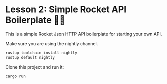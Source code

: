 # Lesson 2: Simple Rocket API Boilerplate 🚀🔥

This is a simple Rocket Json HTTP API boilerplate for starting your own API.

Make sure you are using the nightly channel.

```sh
rustup toolchain install nightly
rustup default nightly
```

Clone this project and run it:
```sh
cargo run
```

